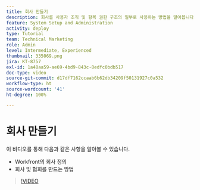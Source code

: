 ```yaml
---
title: 회사 만들기
description: 회사를 사용자 조직 및 항목 권한 구조의 일부로 사용하는 방법을 알아봅니다. 그런 다음 조직을 위한 회사를 만듭니다.
feature: System Setup and Administration
activity: deploy
type: Tutorial
team: Technical Marketing
role: Admin
level: Intermediate, Experienced
thumbnail: 335069.png
jira: KT-8757
exl-id: 1a48aa59-ae69-4bd9-843c-8edfc0bdb517
doc-type: video
source-git-commit: d17df7162ccaab6b62db34209f50131927c0a532
workflow-type: ht
source-wordcount: '41'
ht-degree: 100%

---
```


# 회사 만들기

이 비디오를 통해 다음과 같은 사항을 알아볼 수 있습니다.

* Workfront의 회사 정의
* 회사 및 협회를 만드는 방법

>[!VIDEO](https://video.tv.adobe.com/v/335069/?quality=12&learn=on&enablevpops)
